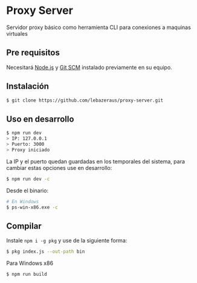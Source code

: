 # Proxy Server

Servidor proxy básico como herramienta CLI para conexiones a maquinas virtuales

## Pre requisitos
Necesitará [Node.js](https://nodejs.org/en/) y [Git SCM](https://git-scm.com) instalado previamente en su equipo.

## Instalación
```bash
$ git clone https://github.com/lebazeraus/proxy-server.git
```

## Uso en desarrollo
```bash
$ npm run dev
> IP: 127.0.0.1
> Puerto: 3000
> Proxy iniciado
```
La IP y el puerto quedan guardadas en los temporales del sistema, para cambiar estas opciones use en desarrollo:
```bash
$ npm run dev -c
```
Desde el binario:
```bash
# En Windows
$ ps-win-x86.exe -c
```



## Compilar
Instale `npm i -g pkg` y use de la siguiente forma:
```bash
$ pkg index.js --out-path bin
```

Para Windows x86
```bash
$ npm run build
```
